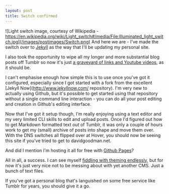 ```yaml
---
layout: post
title: Switch confirmed
---
```

![Light switch image, courtesy of Wikipedia - https://en.wikipedia.org/wiki/Light_switch#/media/File:Illuminated_light_switch.jpg](/images/postimages/Switch.png)
And here we are - I've made the switch over to [Jekyll](https://jekyllrb.com/) as the way that I'll be updating my personal site. 

I also took the opportunity to wipe all my longer and more substantial blog posts off Tumblr so now it's just [a graveyard of links and Youtube videos](http://davidgoodman.tumblr.com/), as it should be.

I can't emphasise enough how simple this is to use once you've got it configured, especially since I got started with a fork from the excellent [Jekyll Now](http://www.jekyllnow.com/ repository). I'm very new to actually using Github, but it's possible to get started using that repository without a single command line interaction - you can do all your post editing and creation in Github's editing interface.

Now that I've got it setup though, I'm really enjoying using a text editor and my very limited CLI skills to edit and upload posts. Once I'd figured out how to get Markdown formatted text *out* of Tumblr, it was only a couple of hours work to get my (small) archive of posts into shape and move them over. With the DNS switches all flipped over at Hover, you should now be seeing this site if you've tried to get to davidgoodman.net. 

And did I mention I'm hosting it all for free with [Github Pages](https://pages.github.com/)?

All in all, a success. I can see myself [fiddling with theming endlessly](http://jekyllthemes.org/), but for now it's just very nice not to be messing about with yet another CMS. Just a bunch of text files. 

If you've got a personal blog that's languished on some free service like Tumblr for years, you should give it a go.